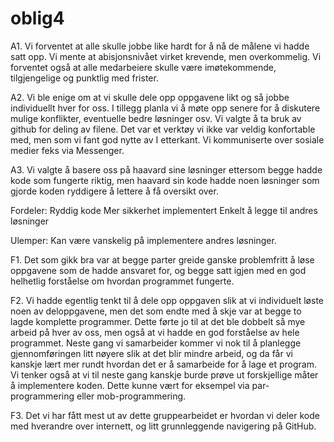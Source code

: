 # oblig4
A1. Vi forventet at alle skulle jobbe like hardt for å nå de målene vi hadde satt opp.
Vi mente at abisjonsnivået virket krevende, men overkommelig.
Vi forventet også at alle medarbeiere skulle være imøtekommende, tilgjengelige og punktlig med frister.

A2. Vi ble enige om at vi skulle dele opp oppgavene likt og så jobbe individuellt hver for oss. 
I tillegg planla vi å møte opp senere for å diskutere mulige konflikter, eventuelle bedre løsninger osv.
Vi valgte å ta bruk av github for deling av filene. Det var et verktøy vi ikke var veldig konfortable med, men som vi fant god nytte av I etterkant.
Vi kommuniserte over sosiale medier feks via Messenger.

A3. Vi valgte å basere oss på haavard sine løsninger ettersom begge hadde kode som fungerte riktig, men haavard sin kode hadde noen løsninger som gjorde koden ryddigere å lettere å få oversikt over. 

Fordeler:
Ryddig kode
Mer sikkerhet implementert
Enkelt å legge til andres løsninger

Ulemper: 
Kan være vanskelig på implementere andres løsninger.

F1. Det som gikk bra var at begge parter greide ganske problemfritt å løse oppgavene som de hadde ansvaret for, 
og begge satt igjen med en god helhetlig forståelse om hvordan programmet fungerte. 

F2. Vi hadde egentlig tenkt til å dele opp oppgaven slik at vi individuelt løste noen av deloppgavene, 
men det som endte med å skje var at begge to lagde komplette programmer. 
Dette førte jo til at det ble dobbelt så mye arbeid på hver av oss, men også at vi hadde en god forståelse av hele programmet.
Neste gang vi samarbeider kommer vi nok til å planlegge gjennomføringen litt nøyere slik at det blir mindre arbeid, 
og da får vi kanskje lært mer rundt hvordan det er å samarbeide for å lage et program.
Vi tenker også at vi til neste gang kanskje burde prøve ut forskjellige måter å implementere koden. Dette kunne vært for eksempel via par-programmering eller mob-programmering.

F3. Det vi har fått mest ut av dette gruppearbeidet er hvordan vi deler kode med hverandre over internett, 
og litt grunnleggende navigering på GitHub.
